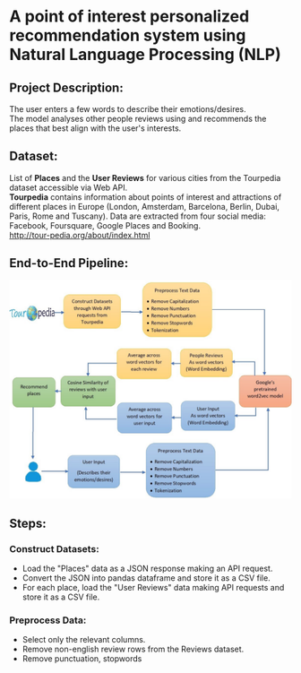 # A point of interest personalized recommendation system using Natural Language Processing (NLP)

## Project Description:
The user enters a few words to describe their emotions/desires.
<br/>The model analyses other people reviews using and recommends the places that best align with the user's interests.

## Dataset:
List of **Places** and the **User Reviews** for various cities from the Tourpedia dataset accessible via Web API.
<br/>**Tourpedia** contains information about points of interest and attractions of different places in Europe (London, Amsterdam, Barcelona, Berlin, Dubai, Paris, Rome and Tuscany). Data are extracted from four social media: Facebook, Foursquare, Google Places and Booking. 
<br/> http://tour-pedia.org/about/index.html

## End-to-End Pipeline:
<img src ="images/poi_rs_pipeline.jpg">

## Steps:

### Construct Datasets:

* Load the "Places" data as a JSON response making an API request.
* Convert the JSON into pandas dataframe and store it as a CSV file.
* For each place, load the "User Reviews" data making API requests and store it as a CSV file.

### Preprocess Data:

* Select only the relevant columns.
* Remove non-english review rows from the Reviews dataset.
* Remove punctuation, stopwords

### 


